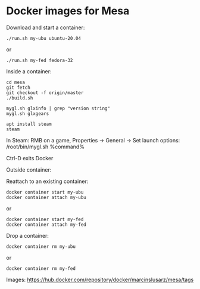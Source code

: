 # Docker images for Mesa

Download and start a container:

```
./run.sh my-ubu ubuntu-20.04
```
or
```
./run.sh my-fed fedora-32
```

Inside a container:
```
cd mesa
git fetch
git checkout -f origin/master
./build.sh

mygl.sh glxinfo | grep "version string"
mygl.sh glxgears

apt install steam
steam
```

In Steam: RMB on a game, Properties -> General -> Set launch options: /root/bin/mygl.sh %command%

Ctrl-D exits Docker

Outside container:

Reattach to an existing container:
```
docker container start my-ubu
docker container attach my-ubu
```
or
```
docker container start my-fed
docker container attach my-fed
```


Drop a container:
```
docker container rm my-ubu
```
or
```
docker container rm my-fed
```

Images:
https://hub.docker.com/repository/docker/marcinslusarz/mesa/tags
